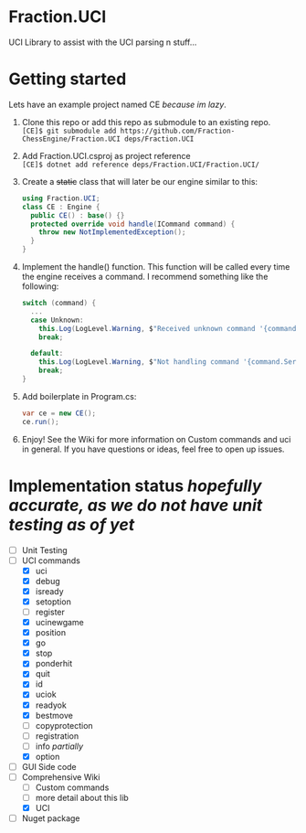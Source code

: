 # Fraction.UCI

UCI Library to assist with the UCI parsing n stuff...

# Getting started

Lets have an example project named CE *because im lazy*.

1. Clone this repo or add this repo as submodule to an existing repo.  
   `[CE]$ git submodule add https://github.com/Fraction-ChessEngine/Fraction.UCI deps/Fraction.UCI`

2. Add Fraction.UCI.csproj as project reference  
   `[CE]$ dotnet add reference deps/Fraction.UCI/Fraction.UCI/`

3. Create a ~~static~~ class that will later be our engine similar to this:
   ```csharp
   using Fraction.UCI;
   class CE : Engine {
     public CE() : base() {}
     protected override void handle(ICommand command) {
       throw new NotImplementedException();
     }
   }
   ```

4. Implement the handle() function.
   This function will be called every time the engine receives a command.
   I recommend something like the following:
   ```csharp
   switch (command) {
     ...
     case Unknown:
       this.Log(LogLevel.Warning, $"Received unknown command '{command.Serialize()}'");
       break;
   
     default:
       this.Log(LogLevel.Warning, $"Not handling command '{command.Serialize()}'");
       break;
   }
   ```

5. Add boilerplate in Program.cs:
   ```csharp
   var ce = new CE();
   ce.run();
   ```
   
6. Enjoy!
   See the Wiki for more information on Custom commands and uci in general.
   If you have questions or ideas, feel free to open up issues.

# Implementation status *hopefully accurate, as we do not have unit testing as of yet*
- [ ] Unit Testing
- [ ] UCI commands
  - [x] uci
  - [x] debug
  - [x] isready
  - [x] setoption
  - [ ] register
  - [x] ucinewgame
  - [x] position
  - [x] go
  - [x] stop
  - [x] ponderhit
  - [x] quit
  - [x] id
  - [x] uciok
  - [x] readyok
  - [x] bestmove
  - [ ] copyprotection
  - [ ] registration
  - [ ] info *partially*
  - [x] option
- [ ] GUI Side code
- [ ] Comprehensive Wiki
  - [ ] Custom commands
  - [ ] more detail about this lib
  - [x] UCI
- [ ] Nuget package
